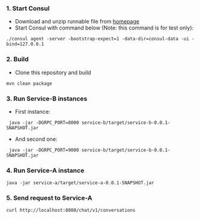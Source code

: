 ### 1. Start Consul
- Download and unzip runnable file from [homepage](https://www.consul.io/downloads)
- Start Consul with command below (Note: this command is for test only):
```shell
./consul agent -server -bootstrap-expect=1 -data-dir=consul-data -ui -bind=127.0.0.1
```

### 2. Build
- Clone this repository and build
```shell script
mvn clean package
```

### 3. Run Service-B instances
- First instance:
```shell script
 java -jar -DGRPC_PORT=8000 service-b/target/service-b-0.0.1-SNAPSHOT.jar
```

- And second one:
```shell script
 java -jar -DGRPC_PORT=9000 service-b/target/service-b-0.0.1-SNAPSHOT.jar
```

### 4. Run Service-A instance
```shell script
java -jar service-a/target/service-a-0.0.1-SNAPSHOT.jar 
```

### 5. Send request to Service-A
```shell script
curl http://localhost:8080/chat/v1/conversations
```
